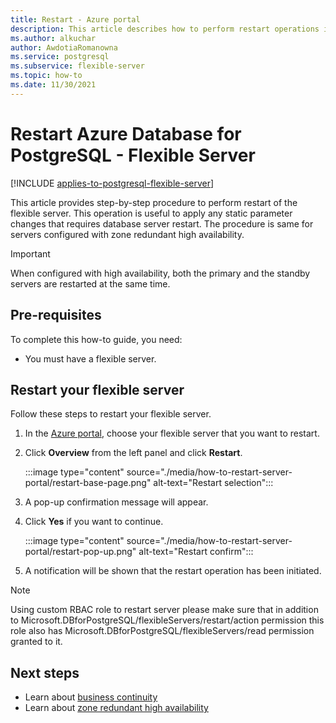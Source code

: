 ```yaml
---
title: Restart - Azure portal
description: This article describes how to perform restart operations in Azure Database for PostgreSQL through the Azure portal.
ms.author: alkuchar
author: AwdotiaRomanowna
ms.service: postgresql
ms.subservice: flexible-server
ms.topic: how-to
ms.date: 11/30/2021
---
```


# Restart Azure Database for PostgreSQL - Flexible Server

[!INCLUDE [applies-to-postgresql-flexible-server](../includes/applies-to-postgresql-flexible-server.md)]

This article provides step-by-step procedure to perform restart of the flexible server. This operation is useful to apply any static parameter changes that requires database server restart. The procedure is same for servers configured with zone redundant high availability. 

> [!IMPORTANT]
> When configured with high availability, both the primary and the standby servers are restarted at the same time.

## Pre-requisites

To complete this how-to guide, you need:

-   You must have a flexible server.

## Restart your flexible server

Follow these steps to restart your flexible server.

1.  In the [Azure portal](https://portal.azure.com/), choose your flexible server that you want to restart.

2.  Click **Overview** from the left panel and click **Restart**.
   
     :::image type="content" source="./media/how-to-restart-server-portal/restart-base-page.png" alt-text="Restart selection":::

3.  A pop-up confirmation message will appear.

4.  Click **Yes** if you want to continue.
   
     :::image type="content" source="./media/how-to-restart-server-portal/restart-pop-up.png" alt-text="Restart confirm":::
 
6.  A notification will be shown that the restart operation has been
    initiated.

> [!NOTE]
> Using custom RBAC role to restart server please make sure that in addition to Microsoft.DBforPostgreSQL/flexibleServers/restart/action permission this role also has Microsoft.DBforPostgreSQL/flexibleServers/read permission granted to it. 
## Next steps

-   Learn about [business continuity](./concepts-business-continuity.md)
-   Learn about [zone redundant high availability](./concepts-high-availability.md)
